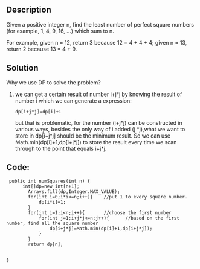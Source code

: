 <html lang="en"><head>
    <meta charset="UTF-8">
    <title></title>
<style id="system" type="text/css">body{}</style><style id="custom" type="text/css"></style></head>
<body marginheight="0"><h2>Description</h2>
<p>Given a positive integer n, find the least number of perfect square numbers (for example, 1, 4, 9, 16, ...) which sum to n.

</p>
<p>For example, given n = 12, return 3 because 12 = 4 + 4 + 4; given n = 13, return 2 because 13 = 4 + 9.

</p>
<h2>Solution</h2>
<p>Why we use DP to solve the problem?

</p>
<ol>
<li>we can get a certain result of number i+j*j by knowing the result of number i
which we can generate a expression:<pre><code>dp[i+j*j]=dp[i]+1</code></pre>
but that is problematic, for the number (i+j*j) can be constructed in various ways, besides
the only way of i added (j *j),what we want to store in dp[i+j*j] should be the minimum
result. So we can use Math.min(dp[i]+1,dp[i+j*j]) to store the result every time we scan through
to the point that equals i+j*j.</li>
</ol>
<h2>Code:</h2>
<pre><code> public int numSquares(int n) {
      int[]dp=new int[n+1];
        Arrays.fill(dp,Integer.MAX_VALUE);
        for(int i=0;i*i&lt;=n;i++){    //put 1 to every square number.
            dp[i*i]=1;
        }
        for(int i=1;i&lt;n;i++){       //choose the first number
            for(int j=1;i+j*j&lt;=n;j++){      //based on the first number, find all the square number
                dp[i+j*j]=Math.min(dp[i]+1,dp[i+j*j]);
            }
        }
        return dp[n];

}</code></pre>
</body></html>
